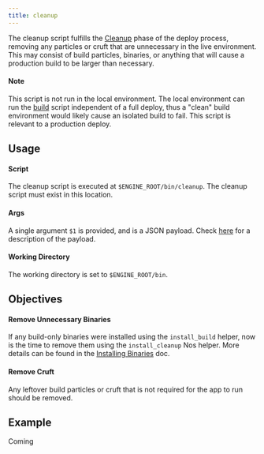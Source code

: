 ```yaml
---
title: cleanup
---
```


The cleanup script fulfills the [Cleanup](/engines/how-engines-work#cleanup) phase of the deploy process, removing any particles or cruft that are unnecessary in the live environment. This may consist of build particles, binaries, or anything that will cause a production build to be larger than necessary.

#### Note

This script is not run in the local environment. The local environment can run the [build](/engines/scripts/build) script independent of a full deploy, thus a "clean" build environment would likely cause an isolated build to fail. This script is relevant to a production deploy.

## Usage

#### Script

The cleanup script is executed at `$ENGINE_ROOT/bin/cleanup`. The cleanup script must exist in this location.

#### Args

A single argument `$1` is provided, and is a JSON payload. Check [here](/engines/scripts/#payload) for a description of the payload.

#### Working Directory

The working directory is set to `$ENGINE_ROOT/bin`.

## Objectives

#### Remove Unnecessary Binaries

If any build-only binaries were installed using the `install_build` helper, now is the time to remove them using the `install_cleanup` Nos helper. More details can be found in the [Installing Binaries](/engines/common-tasks/installing-binaries/#installing-a-build-only-package) doc.

#### Remove Cruft

Any leftover build particles or cruft that is not required for the app to run should be removed.

## Example

Coming
